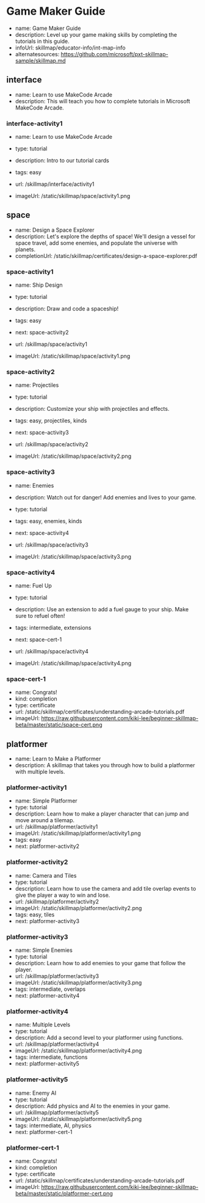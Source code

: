 # Game Maker Guide
* name: Game Maker Guide
* description: Level up your game making skills by completing the tutorials in this guide.
* infoUrl: skillmap/educator-info/int-map-info
* alternatesources: https://github.com/microsoft/pxt-skillmap-sample/skillmap.md

## interface
* name: Learn to use MakeCode Arcade
* description: This will teach you how to complete tutorials in Microsoft MakeCode Arcade.

### interface-activity1

* name: Learn to use MakeCode Arcade
* type: tutorial
* description: Intro to our tutorial cards
* tags: easy

* url: /skillmap/interface/activity1
* imageUrl: /static/skillmap/space/activity1.png

## space
* name: Design a Space Explorer
* description: Let's explore the depths of space! We'll design a vessel for space travel, add some enemies, and populate the universe with planets.
* completionUrl: /static/skillmap/certificates/design-a-space-explorer.pdf

### space-activity1

* name: Ship Design
* type: tutorial
* description: Draw and code a spaceship!
* tags: easy
* next: space-activity2

* url: /skillmap/space/activity1
* imageUrl: /static/skillmap/space/activity1.png

### space-activity2

* name: Projectiles
* type: tutorial
* description: Customize your ship with projectiles and effects.
* tags: easy, projectiles, kinds
* next: space-activity3

* url: /skillmap/space/activity2
* imageUrl: /static/skillmap/space/activity2.png

### space-activity3

* name: Enemies
* description: Watch out for danger! Add enemies and lives to your game.
* type: tutorial
* tags: easy, enemies, kinds
* next: space-activity4

* url: /skillmap/space/activity3
* imageUrl: /static/skillmap/space/activity3.png

### space-activity4

* name: Fuel Up
* type: tutorial
* description: Use an extension to add a fuel gauge to your ship. Make sure to refuel often!
* tags: intermediate, extensions
* next: space-cert-1

* url: /skillmap/space/activity4
* imageUrl: /static/skillmap/space/activity4.png

### space-cert-1
* name: Congrats!
* kind: completion
* type: certificate
* url: /static/skillmap/certificates/understanding-arcade-tutorials.pdf
* imageUrl: https://raw.githubusercontent.com/kiki-lee/beginner-skillmap-beta/master/static/space-cert.png



## platformer
* name: Learn to Make a Platformer
* description: A skillmap that takes you through how to build a platformer with multiple levels.

### platformer-activity1

* name: Simple Platformer
* type: tutorial
* description: Learn how to make a player character that can jump and move around a tilemap.
* url: /skillmap/platformer/activity1
* imageUrl: /static/skillmap/platformer/activity1.png
* tags: easy
* next: platformer-activity2

### platformer-activity2

* name: Camera and Tiles
* type: tutorial
* description: Learn how to use the camera and add tile overlap events to give the player a way to win and lose.
* url: /skillmap/platformer/activity2
* imageUrl: /static/skillmap/platformer/activity2.png
* tags: easy, tiles
* next: platformer-activity3

### platformer-activity3

* name: Simple Enemies
* type: tutorial
* description: Learn how to add enemies to your game that follow the player.
* url: /skillmap/platformer/activity3
* imageUrl: /static/skillmap/platformer/activity3.png
* tags: intermediate, overlaps
* next: platformer-activity4

### platformer-activity4

* name: Multiple Levels
* type: tutorial
* description: Add a second level to your platformer using functions.
* url: /skillmap/platformer/activity4
* imageUrl: /static/skillmap/platformer/activity4.png
* tags: intermediate, functions
* next: platformer-activity5

### platformer-activity5

* name: Enemy AI
* type: tutorial
* description: Add physics and AI to the enemies in your game.
* url: /skillmap/platformer/activity5
* imageUrl: /static/skillmap/platformer/activity5.png
* tags: intermediate, AI, physics
* next: platformer-cert-1

### platformer-cert-1
* name: Congrats!
* kind: completion
* type: certificate
* url: /static/skillmap/certificates/understanding-arcade-tutorials.pdf
* imageUrl: https://raw.githubusercontent.com/kiki-lee/beginner-skillmap-beta/master/static/platformer-cert.png